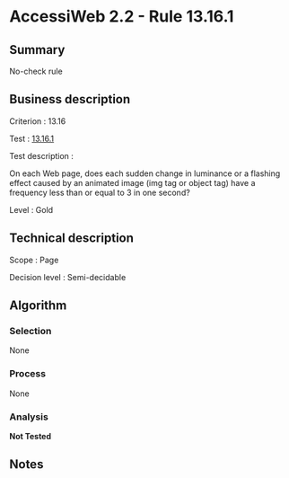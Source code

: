 # AccessiWeb 2.2 - Rule 13.16.1

## Summary

No-check rule

## Business description

Criterion : 13.16

Test : [13.16.1](http://www.accessiweb.org/index.php/accessiweb-22-english-version.html#test-13-16-1)

Test description :

 On each Web page, does each sudden change in luminance or a flashing effect caused by an animated image (img tag or object tag) have a frequency less than or equal to 3 in one second? 

Level : Gold 

## Technical description

Scope : Page

Decision level : Semi-decidable

## Algorithm

### Selection

None

### Process

None

### Analysis

**Not Tested**

## Notes

